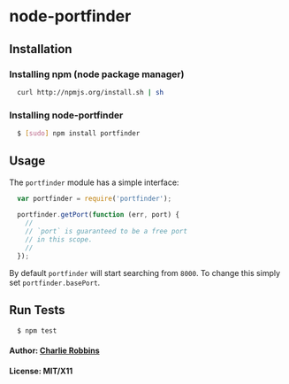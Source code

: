# node-portfinder

## Installation

### Installing npm (node package manager)
``` bash
  curl http://npmjs.org/install.sh | sh
```

### Installing node-portfinder
``` bash
  $ [sudo] npm install portfinder
```

## Usage
The `portfinder` module has a simple interface:

``` js
  var portfinder = require('portfinder');
  
  portfinder.getPort(function (err, port) {
    //
    // `port` is guaranteed to be a free port 
    // in this scope.
    //
  });
```

By default `portfinder` will start searching from `8000`. To change this simply set `portfinder.basePort`.

## Run Tests
``` bash
  $ npm test
```

#### Author: [Charlie Robbins][0]
#### License: MIT/X11
[0]: http://nodejitsu.com
